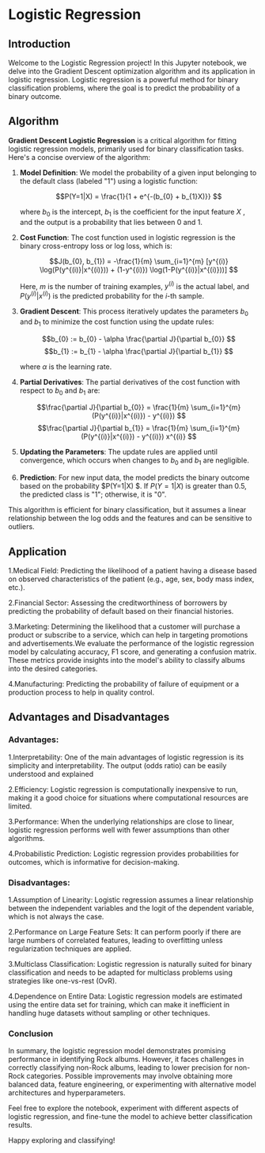 # Logistic Regression

## Introduction

Welcome to the Logistic Regression project! In this Jupyter notebook, we delve into the Gradient Descent optimization algorithm and its application in logistic regression. Logistic regression is a powerful method for binary classification problems, where the goal is to predict the probability of a binary outcome.

## Algorithm 

**Gradient Descent Logistic Regression** is a critical algorithm for fitting logistic regression models, primarily used for binary classification tasks. Here's a concise overview of the algorithm:

1. **Model Definition**: We model the probability of a given input belonging to the default class (labeled "1") using a logistic function:

   $$P(Y=1|X) = \frac{1}{1 + e^{-(b_{0} + b_{1}X)}} $$

   where $b_{0}$ is the intercept,  $b_{1}$  is the coefficient for the input feature $X$ , and the output is a probability that lies between 0 and 1.

2. **Cost Function**: The cost function used in logistic regression is the binary cross-entropy loss or log loss, which is:

   $$J(b_{0}, b_{1}) = -\frac{1}{m} \sum_{i=1}^{m} [y^{(i)} \log(P(y^{(i)}|x^{(i)})) + (1-y^{(i)}) \log(1-P(y^{(i)}|x^{(i)}))] $$

   Here, $m$ is the number of training examples, $y^{(i)}$ is the actual label, and $P(y^{(i)}|x^{(i)})$ is the predicted probability for the $i$-th sample.

3. **Gradient Descent**: This process iteratively updates the parameters $b_{0}$  and $b_{1}$ to minimize the cost function using the update rules:

   $$b_{0} := b_{0} - \alpha \frac{\partial J}{\partial b_{0}} $$
   $$b_{1} := b_{1} - \alpha \frac{\partial J}{\partial b_{1}} $$

   where $\alpha$ is the learning rate.

4. **Partial Derivatives**: The partial derivatives of the cost function with respect to $b_{0}$ and $b_{1}$ are:

   $$\frac{\partial J}{\partial b_{0}} = \frac{1}{m} \sum_{i=1}^{m} (P(y^{(i)}|x^{(i)}) - y^{(i)}) $$
   $$\frac{\partial J}{\partial b_{1}} = \frac{1}{m} \sum_{i=1}^{m} (P(y^{(i)}|x^{(i)}) - y^{(i)}) x^{(i)} $$

5. **Updating the Parameters**: The update rules are applied until convergence, which occurs when changes to $b_{0}$ and $b_{1}$ are negligible.

6. **Prediction**: For new input data, the model predicts the binary outcome based on the probability $P(Y=1|X) $. If $P(Y=1|X)$ is greater than 0.5, the predicted class is "1"; otherwise, it is "0".

This algorithm is efficient for binary classification, but it assumes a linear relationship between the log odds and the features and can be sensitive to outliers.

## Application

1.Medical Field: Predicting the likelihood of a patient having a disease based on observed characteristics of the patient (e.g., age, sex, body mass index, etc.).

2.Financial Sector: Assessing the creditworthiness of borrowers by predicting the probability of default based on their financial histories.

3.Marketing: Determining the likelihood that a customer will purchase a product or subscribe to a service, which can help in targeting promotions and advertisements.We evaluate the performance of the logistic regression model by calculating accuracy, F1 score, and generating a confusion matrix. These metrics provide insights into the model's ability to classify albums into the desired categories.

4.Manufacturing: Predicting the probability of failure of equipment or a production process to help in quality control.

## Advantages and Disadvantages
### Advantages:
1.Interpretability: One of the main advantages of logistic regression is its simplicity and interpretability. The output (odds ratio) can be easily understood and explained

2.Efficiency: Logistic regression is computationally inexpensive to run, making it a good choice for situations where computational resources are limited.

3.Performance: When the underlying relationships are close to linear, logistic regression performs well with fewer assumptions than other algorithms.

4.Probabilistic Prediction: Logistic regression provides probabilities for outcomes, which is informative for decision-making.

### Disadvantages:
1.Assumption of Linearity: Logistic regression assumes a linear relationship between the independent variables and the logit of the dependent variable, which is not always the case.

2.Performance on Large Feature Sets: It can perform poorly if there are large numbers of correlated features, leading to overfitting unless regularization techniques are applied.

3.Multiclass Classification: Logistic regression is naturally suited for binary classification and needs to be adapted for multiclass problems using strategies like one-vs-rest (OvR).

4.Dependence on Entire Data: Logistic regression models are estimated using the entire data set for training, which can make it inefficient in handling huge datasets without sampling or other techniques.

### Conclusion

In summary, the logistic regression model demonstrates promising performance in identifying Rock albums. However, it faces challenges in correctly classifying non-Rock albums, leading to lower precision for non-Rock categories. Possible improvements may involve obtaining more balanced data, feature engineering, or experimenting with alternative model architectures and hyperparameters.

Feel free to explore the notebook, experiment with different aspects of logistic regression, and fine-tune the model to achieve better classification results.

Happy exploring and classifying!
